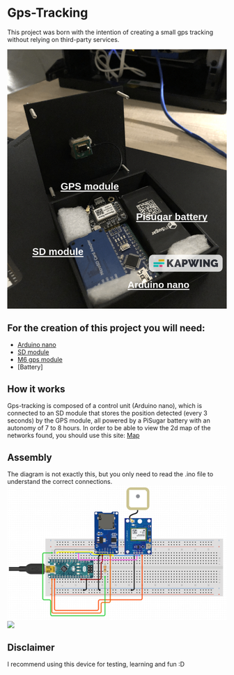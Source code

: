 # Gps-Tracking
This project was born with the intention of creating a small gps tracking without relying on third-party services.
<p align="center"><img src="image/4.jpeg"></p> 

## For the creation of this project you will need:
- [Arduino nano](https://www.amazon.it/Elegoo-Scheda-Microcontrollore-ATmega328P-Arduino/dp/B0716S43Q2/ref=sr_1_5?__mk_it_IT=%C3%85M%C3%85%C5%BD%C3%95%C3%91&crid=AFNHZKCG2AVI&keywords=arduino+nano&qid=1677882252&sprefix=arduino+nano%2Caps%2C461&sr=8-5)
- [SD module](https://www.amazon.it/AZDelivery-Reader-Memory-Shield-Arduino/dp/B06X1DX5WS/ref=sr_1_5?keywords=arduino+sd+card+module&qid=1677771051&sprefix=sd+module+a%2Caps%2C164&sr=8-5)
- [M6 gps module](https://www.amazon.it/Aideepen-GY-GPS6MV2-Posizione-Antenna-Controller/dp/B08CZSL193/ref=sr_1_6?__mk_it_IT=%C3%85M%C3%85%C5%BD%C3%95%C3%91&crid=1RTDJSP7UCFB8&keywords=gps+arduino&qid=1677771070&sprefix=gps+arduino%2Caps%2C163&sr=8-6)
- [Battery]

## How it works
Gps-tracking is composed of a control unit (Arduino nano), which is connected to an SD module that stores the position detected (every 3 seconds) by the GPS module, all powered by a PiSugar battery with an autonomy of 7 to 8 hours.
In order to be able to view the 2d map of the networks found, you should use this site: [Map](https://www.gpsvisualizer.com/)

## Assembly
The diagram is not exactly this, but you only need to read the .ino file to understand the correct connections.
<img src="image/scheme.png">
<img src="image/2.png">

## Disclaimer
I recommend using this device for testing, learning and fun :D
